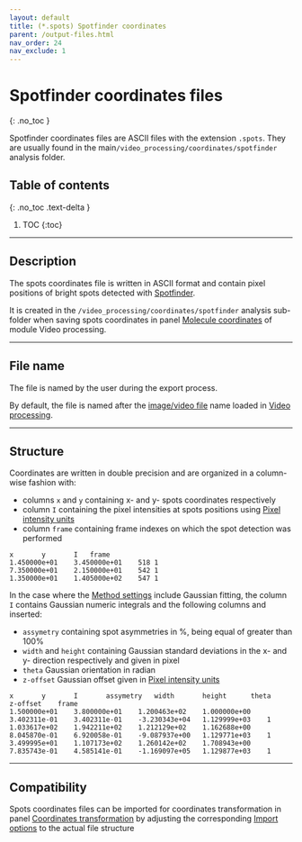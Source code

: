 ```yaml
---
layout: default
title: (*.spots) Spotfinder coordinates
parent: /output-files.html
nav_order: 24
nav_exclude: 1
---
```



# Spotfinder coordinates files
{: .no_toc }

Spotfinder coordinates files are ASCII files with the extension `.spots`. They are usually found in the main`/video_processing/coordinates/spotfinder` analysis folder.

## Table of contents
{: .no_toc .text-delta }

1. TOC
{:toc}


---

## Description

The spots coordinates file is written in ASCII format and contain pixel positions of bright spots detected with 
[Spotfinder](../video-processing/panel-molecule-coordinates.html#spot-finder).

It is created in the `/video_processing/coordinates/spotfinder` analysis sub-folder when saving spots coordinates in panel 
[Molecule coordinates](../video-processing/panel-molecule-coordinates.html#spot-finder) of module Video processing.


---

## File name

The file is named by the user during the export process.

By default, the file is named after the <u>image/video file</u> name loaded in 
[Video processing](../video-processing.html).


---

## Structure

Coordinates are written in double precision and are organized in a column-wise fashion with:
* columns `x` and `y` containing x- and y- spots coordinates respectively
* column `I` containing the pixel intensities at spots positions using 
[Pixel intensity units](../video-processing/panels/panel-plot.html#pixel-intensity-units)
* column `frame` containing frame indexes on which the spot detection was performed

```
x		y		I	frame
1.450000e+01	3.450000e+01	518	1
7.350000e+01	2.150000e+01	542	1
1.350000e+01	1.405000e+02	547	1
```

In the case where the 
[Method settings](/video-processing/panels/panel-molecule-coordinates.html#spotfinder) include Gaussian fitting, the column `I` contains Gaussian numeric integrals and the following columns and inserted:
* `assymetry` containing spot asymmetries in %, being equal of greater than 100%
* `width` and `height` containing Gaussian standard deviations in the x- and y- direction respectively and given in pixel
* `theta` Gaussian orientation in radian
* `z-offset` Gaussian offset given in 
[Pixel intensity units](../video-processing/panels/panel-plot.html#pixel-intensity-units)

```
x		y		I		assymetry	width		height		theta		z-offset	frame
1.500000e+01	3.800000e+01	1.200463e+02	1.000000e+00	3.402311e-01	3.402311e-01	-3.230343e+04	1.129999e+03	1
1.033617e+02	1.942211e+02	1.212129e+02	1.162688e+00	8.045870e-01	6.920058e-01	-9.087937e+00	1.129771e+03	1
3.499995e+01	1.107173e+02	1.260142e+02	1.708943e+00	7.835743e-01	4.585141e-01	-1.169097e+05	1.129877e+03	1
```


---

## Compatibility

Spots coordinates files can be imported for coordinates transformation in panel 
[Coordinates transformation](../video-processing/panels/panel-molecule-coordinates.html#coordinates-transformation) by adjusting the corresponding 
[Import options](../video-processing/functionalities/set-coordinates-import-options.html) to the actual file structure


